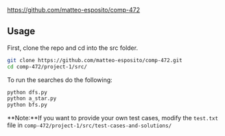 https://github.com/matteo-esposito/comp-472

## Usage

First, clone the repo and cd into the src folder.

```bash
git clone https://github.com/matteo-esposito/comp-472.git
cd comp-472/project-1/src/
```

To run the searches do the following:

```bash
python dfs.py
python a_star.py
python bfs.py
```

**Note:**If you want to provide your own test cases, modify the `test.txt` file in `comp-472/project-1/src/test-cases-and-solutions/`